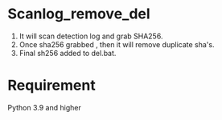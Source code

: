 # Scanlog_remove_del
1. It will scan detection log and grab SHA256.
2. Once sha256 grabbed , then it will remove duplicate sha's.
3. Final sh256 added to del.bat.

# Requirement
Python 3.9 and higher
